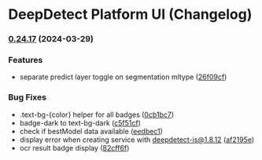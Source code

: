# DeepDetect Platform UI (Changelog)

### [0.24.17](https://github.com/jolibrain/platform_ui/compare/v0.25.0...v0.24.17) (2024-03-29)


### Features

* separate predict layer toggle on segmentation mltype ([26f09cf](https://github.com/jolibrain/platform_ui/commit/26f09cfb04a0df5caf607e5f60480316e1a09861))


### Bug Fixes

* .text-bg-{color} helper for all badges ([0cb1bc7](https://github.com/jolibrain/platform_ui/commit/0cb1bc7568aefaea0ce52e254671c3f4145d7845))
* badge-dark to text-bg-dark ([c5f51cf](https://github.com/jolibrain/platform_ui/commit/c5f51cf92bd12b018c1b03142264af30e3334cdf))
* check if bestModel data available ([eedbec1](https://github.com/jolibrain/platform_ui/commit/eedbec1b0048b50033d82802ffa0f0047346a696))
* display error when creating service with deepdetect-js@1.8.12 ([af2195e](https://github.com/jolibrain/platform_ui/commit/af2195efefaf1c22347f0645b3fc5d7690131afa))
* ocr result badge display ([82cff6f](https://github.com/jolibrain/platform_ui/commit/82cff6f5b551a7d4438481c86322691733fa26dc))

